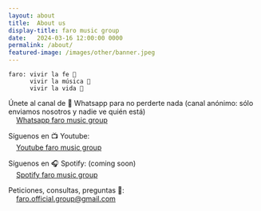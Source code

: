 ```yaml
---
layout: about
title:  About us
display-title: faro music group
date:   2024-03-16 12:00:00 0000
permalink: /about/
featured-image: /images/other/banner.jpeg
---
```


    faro: vivir la fe 🙏
          vivir la música 🎵
          vivir la vida 🌊

Únete al canal de 📲 Whatsapp para no perderte nada (canal anónimo: sólo enviamos nosotros y nadie ve quién está)  
&nbsp;&nbsp;&nbsp;&nbsp;[Whatsapp faro music group](https://whatsapp.com/channel/0029Vb61llmLo4hXB1O0Y20e)

Síguenos en 📺 Youtube:  
&nbsp;&nbsp;&nbsp;&nbsp;[Youtube faro music group](https://www.youtube.com/@faromusicgroup)

Síguenos en 🎧 Spotify: (coming soon)  
&nbsp;&nbsp;&nbsp;&nbsp;[Spotify faro music group](https://open.spotify.com/artist/1FEz8bE9v7vHOsUh70NLjM)

<!-- <a href="https://www.whatsapp.com/channel/{{ page.whatsapp-channel-id }}" class="button special" style="font-size: 0.75em;" target="_blank">
    <span class="fa-layers fa-fw">
        <i class="fab fa-whatsapp fa-lg"></i>
        <span class="fa-layers-text">Canal</span>
    </span>
</a> -->


Peticiones, consultas, preguntas 💬:  
&nbsp;&nbsp;&nbsp;&nbsp;[faro.official.group@gmail.com](mailto:faro.official.group@gmail.com)


